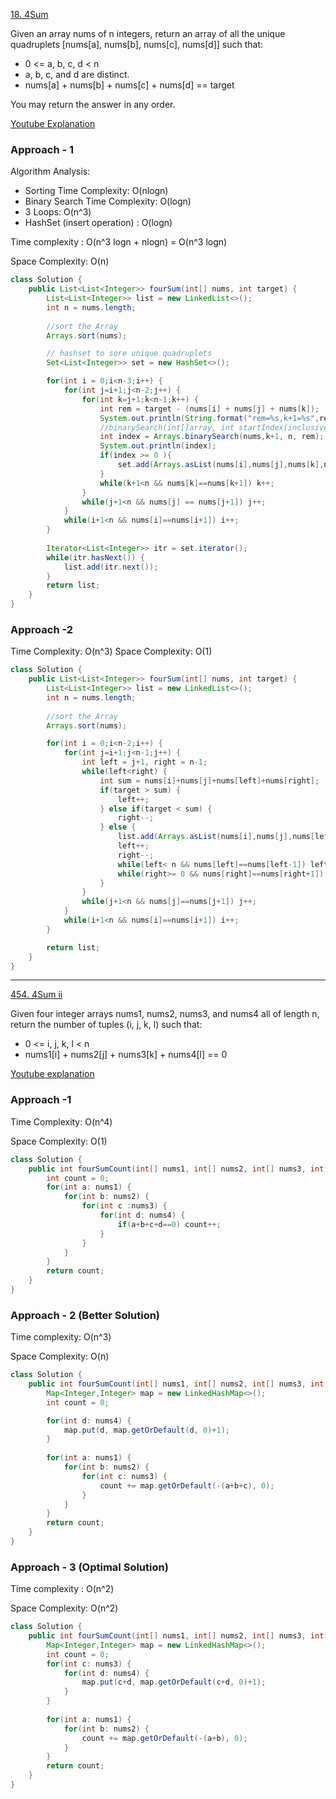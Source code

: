 
[18. 4Sum](https://leetcode.com/problems/4sum/)

Given an array nums of n integers, return an array of all the unique quadruplets [nums[a], nums[b], nums[c], nums[d]] such that:

- 0 <= a, b, c, d < n
- a, b, c, and d are distinct.
- nums[a] + nums[b] + nums[c] + nums[d] == target

You may return the answer in any order.

[Youtube Explanation](https://www.youtube.com/watch?v=4ggF3tXIAp0)

### Approach - 1

Algorithm Analysis:
- Sorting Time Complexity: O(nlogn)
- Binary Search Time Complexity: O(logn)
- 3 Loops: O(n^3)
- HashSet (insert operation) : O(logn)

Time complexity : O(n^3 logn + nlogn) = O(n^3 logn)

Space Complexity: O(n)

```java
class Solution {
    public List<List<Integer>> fourSum(int[] nums, int target) {
        List<List<Integer>> list = new LinkedList<>();
        int n = nums.length;
        
        //sort the Array
        Arrays.sort(nums);

        // hashset to sore unique quadruplets
        Set<List<Integer>> set = new HashSet<>();

        for(int i = 0;i<n-3;i++) {
            for(int j=i+1;j<n-2;j++) {
                for(int k=j+1;k<n-1;k++) {
                    int rem = target - (nums[i] + nums[j] + nums[k]);
                    System.out.println(String.format("rem=%s,k+1=%s",rem,k+1));
                    //binarySearch(int[]array, int startIndex(inclusive), int lastIndex(exclusive), int target)
                    int index = Arrays.binarySearch(nums,k+1, n, rem);
                    System.out.println(index);
                    if(index >= 0 ){
                        set.add(Arrays.asList(nums[i],nums[j],nums[k],nums[index]));
                    }
                    while(k+1<n && nums[k]==nums[k+1]) k++;
                }
                while(j+1<n && nums[j] == nums[j+1]) j++;
            }
            while(i+1<n && nums[i]==nums[i+1]) i++;
        }
        
        Iterator<List<Integer>> itr = set.iterator();
        while(itr.hasNext()) {
            list.add(itr.next());
        }
        return list;
    }
}
```

### Approach -2

Time Complexity: O(n^3)
Space Complexity: O(1)

```java
class Solution {
    public List<List<Integer>> fourSum(int[] nums, int target) {
        List<List<Integer>> list = new LinkedList<>();
        int n = nums.length;
        
        //sort the Array
        Arrays.sort(nums);

        for(int i = 0;i<n-2;i++) {
            for(int j=i+1;j<n-1;j++) {
                int left = j+1, right = n-1;
                while(left<right) {
                    int sum = nums[i]+nums[j]+nums[left]+nums[right];
                    if(target > sum) {
                        left++;
                    } else if(target < sum) {
                        right--;
                    } else {
                        list.add(Arrays.asList(nums[i],nums[j],nums[left],nums[right]));
                        left++;
                        right--;
                        while(left< n && nums[left]==nums[left-1]) left++;
                        while(right>= 0 && nums[right]==nums[right+1]) right--;
                    }
                }
                while(j+1<n && nums[j]==nums[j+1]) j++;
            }
            while(i+1<n && nums[i]==nums[i+1]) i++;
        }

        return list;
    }
}
```

---------------------

[454. 4Sum ii](https://leetcode.com/problems/4sum-ii/)

Given four integer arrays nums1, nums2, nums3, and nums4 all of length n, return the number of tuples (i, j, k, l) such that:

- 0 <= i, j, k, l < n
- nums1[i] + nums2[j] + nums3[k] + nums4[l] == 0

[Youtube explanation](https://www.youtube.com/watch?v=XHlA0KdvQBc)

### Approach -1 

Time Complexity: O(n^4)

Space Complexity: O(1)

``` java
class Solution {
    public int fourSumCount(int[] nums1, int[] nums2, int[] nums3, int[] nums4) {
        int count = 0;
        for(int a: nums1) {
            for(int b: nums2) {
                for(int c :nums3) {
                    for(int d: nums4) {
                        if(a+b+c+d==0) count++;
                    }
                }
            }
        }
        return count;
    }
}
```

### Approach - 2 (Better Solution)

Time complexity: O(n^3)

Space Complexity: O(n)

```java
class Solution {
    public int fourSumCount(int[] nums1, int[] nums2, int[] nums3, int[] nums4) {
        Map<Integer,Integer> map = new LinkedHashMap<>();
        int count = 0;

        for(int d: nums4) {
            map.put(d, map.getOrDefault(d, 0)+1);
        }
        
        for(int a: nums1) {
            for(int b: nums2) {
                for(int c: nums3) {
                    count += map.getOrDefault(-(a+b+c), 0);
                }
            }
        }
        return count;
    }
}
```


### Approach - 3 (Optimal Solution)

Time complexity : O(n^2)

Space Complexity: O(n^2)

``` java
class Solution {
    public int fourSumCount(int[] nums1, int[] nums2, int[] nums3, int[] nums4) {
        Map<Integer,Integer> map = new LinkedHashMap<>();
        int count = 0;
        for(int c: nums3) {
            for(int d: nums4) {
                map.put(c+d, map.getOrDefault(c+d, 0)+1);
            }
        }
        
        for(int a: nums1) {
            for(int b: nums2) {
                count += map.getOrDefault(-(a+b), 0);
            }
        }
        return count;
    }
}
```